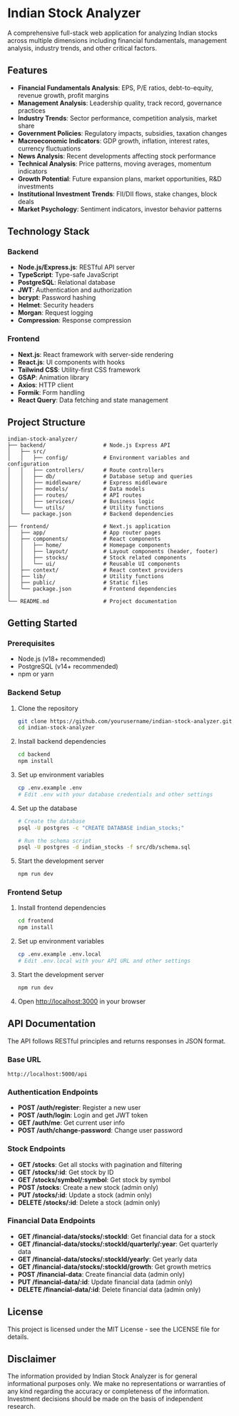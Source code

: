 # Indian Stock Analyzer

A comprehensive full-stack web application for analyzing Indian stocks across multiple dimensions including financial fundamentals, management analysis, industry trends, and other critical factors.

## Features

- **Financial Fundamentals Analysis**: EPS, P/E ratios, debt-to-equity, revenue growth, profit margins
- **Management Analysis**: Leadership quality, track record, governance practices
- **Industry Trends**: Sector performance, competition analysis, market share
- **Government Policies**: Regulatory impacts, subsidies, taxation changes
- **Macroeconomic Indicators**: GDP growth, inflation, interest rates, currency fluctuations
- **News Analysis**: Recent developments affecting stock performance
- **Technical Analysis**: Price patterns, moving averages, momentum indicators
- **Growth Potential**: Future expansion plans, market opportunities, R&D investments
- **Institutional Investment Trends**: FII/DII flows, stake changes, block deals
- **Market Psychology**: Sentiment indicators, investor behavior patterns

## Technology Stack

### Backend
- **Node.js/Express.js**: RESTful API server
- **TypeScript**: Type-safe JavaScript
- **PostgreSQL**: Relational database
- **JWT**: Authentication and authorization
- **bcrypt**: Password hashing
- **Helmet**: Security headers
- **Morgan**: Request logging
- **Compression**: Response compression

### Frontend
- **Next.js**: React framework with server-side rendering
- **React.js**: UI components with hooks
- **Tailwind CSS**: Utility-first CSS framework
- **GSAP**: Animation library
- **Axios**: HTTP client
- **Formik**: Form handling
- **React Query**: Data fetching and state management

## Project Structure

```
indian-stock-analyzer/
├── backend/                  # Node.js Express API
│   ├── src/
│   │   ├── config/           # Environment variables and configuration
│   │   ├── controllers/      # Route controllers
│   │   ├── db/               # Database setup and queries
│   │   ├── middleware/       # Express middleware
│   │   ├── models/           # Data models
│   │   ├── routes/           # API routes
│   │   ├── services/         # Business logic
│   │   └── utils/            # Utility functions
│   └── package.json          # Backend dependencies
│
├── frontend/                 # Next.js application
│   ├── app/                  # App router pages
│   ├── components/           # React components
│   │   ├── home/             # Homepage components
│   │   ├── layout/           # Layout components (header, footer)
│   │   ├── stocks/           # Stock related components
│   │   └── ui/               # Reusable UI components
│   ├── context/              # React context providers
│   ├── lib/                  # Utility functions
│   ├── public/               # Static files
│   └── package.json          # Frontend dependencies
│
└── README.md                 # Project documentation
```

## Getting Started

### Prerequisites

- Node.js (v18+ recommended)
- PostgreSQL (v14+ recommended)
- npm or yarn

### Backend Setup

1. Clone the repository
   ```bash
   git clone https://github.com/yourusername/indian-stock-analyzer.git
   cd indian-stock-analyzer
   ```

2. Install backend dependencies
   ```bash
   cd backend
   npm install
   ```

3. Set up environment variables
   ```bash
   cp .env.example .env
   # Edit .env with your database credentials and other settings
   ```

4. Set up the database
   ```bash
   # Create the database
   psql -U postgres -c "CREATE DATABASE indian_stocks;"
   
   # Run the schema script
   psql -U postgres -d indian_stocks -f src/db/schema.sql
   ```

5. Start the development server
   ```bash
   npm run dev
   ```

### Frontend Setup

1. Install frontend dependencies
   ```bash
   cd frontend
   npm install
   ```

2. Set up environment variables
   ```bash
   cp .env.example .env.local
   # Edit .env.local with your API URL and other settings
   ```

3. Start the development server
   ```bash
   npm run dev
   ```

4. Open [http://localhost:3000](http://localhost:3000) in your browser

## API Documentation

The API follows RESTful principles and returns responses in JSON format.

### Base URL
```
http://localhost:5000/api
```

### Authentication Endpoints

- **POST /auth/register**: Register a new user
- **POST /auth/login**: Login and get JWT token
- **GET /auth/me**: Get current user info
- **POST /auth/change-password**: Change user password

### Stock Endpoints

- **GET /stocks**: Get all stocks with pagination and filtering
- **GET /stocks/:id**: Get stock by ID
- **GET /stocks/symbol/:symbol**: Get stock by symbol
- **POST /stocks**: Create a new stock (admin only)
- **PUT /stocks/:id**: Update a stock (admin only)
- **DELETE /stocks/:id**: Delete a stock (admin only)

### Financial Data Endpoints

- **GET /financial-data/stocks/:stockId**: Get financial data for a stock
- **GET /financial-data/stocks/:stockId/quarterly/:year**: Get quarterly data
- **GET /financial-data/stocks/:stockId/yearly**: Get yearly data
- **GET /financial-data/stocks/:stockId/growth**: Get growth metrics
- **POST /financial-data**: Create financial data (admin only)
- **PUT /financial-data/:id**: Update financial data (admin only)
- **DELETE /financial-data/:id**: Delete financial data (admin only)

## License

This project is licensed under the MIT License - see the LICENSE file for details.

## Disclaimer

The information provided by Indian Stock Analyzer is for general informational purposes only. We make no representations or warranties of any kind regarding the accuracy or completeness of the information. Investment decisions should be made on the basis of independent research. 